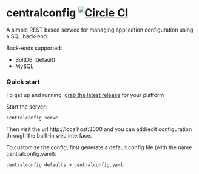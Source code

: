 # centralconfig [![Circle CI](https://circleci.com/gh/danesparza/centralconfig.svg?style=svg)](https://circleci.com/gh/danesparza/centralconfig)
A simple REST based service for managing application configuration using a SQL back-end.  

Back-ends supported:
- BoltDB (default)
- MySQL

### Quick start
To get up and running, [grab the latest release](https://github.com/danesparza/centralconfig/releases/latest) for your platform

Start the server:
```
centralconfig serve
```
Then visit the url http://localhost:3000 and you can add/edit configuration through the built-in web interface.

To customize the config, first generate a default config file (with the name centralconfig.yaml):
```
centralconfig defaults > centralconfig.yaml
```
